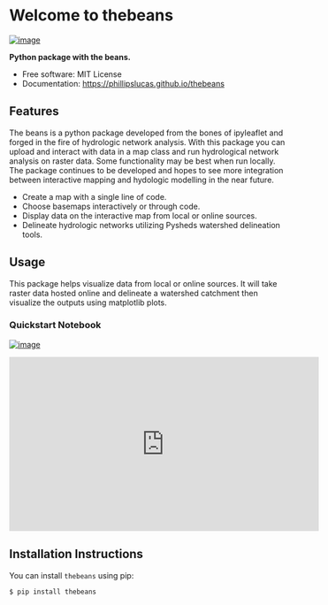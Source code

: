 # Welcome to thebeans


[![image](https://img.shields.io/pypi/v/thebeans.svg)](https://pypi.python.org/pypi/thebeans)

**Python package with the beans.**

- Free software: MIT License
- Documentation: <https://phillipslucas.github.io/thebeans>

## Features

The beans is a python package developed from the bones of ipyleaflet and forged in the fire of hydrologic network analysis. With this package you can upload and interact with data in a map class and run hydrological network analysis on raster data. Some functionality may be best when run locally. The package continues to be developed and hopes to see more integration between interactive mapping and hydologic modelling in the near future.

- Create a map with a single line of code.
- Choose basemaps interactively or through code.
- Display data on the interactive map from local or online sources.
- Delineate hydrologic networks utilizing Pysheds watershed delineation tools.

## Usage

This package helps visualize data from local or online sources. It will take raster data hosted online and delineate a watershed catchment then visualize the outputs using matplotlib plots. 

### Quickstart Notebook
[![image](https://colab.research.google.com/assets/colab-badge.svg)](https://colab.research.google.com/github/phillipslucas/TheBeans/blob/main/docs/examples/quickstart.ipynb)

<iframe width="560" height="315" src="https://www.youtube.com/embed/7JGnJvhqsJQ?si=w3uIdDbD7-VdhN0X" title="The Beans Walkthrough" frameborder="0" allow="accelerometer; autoplay; clipboard-write; encrypted-media; gyroscope; picture-in-picture; web-share" referrerpolicy="strict-origin-when-cross-origin" allowfullscreen></iframe>

## Installation Instructions

You can install `thebeans` using pip:
```bash
$ pip install thebeans
```